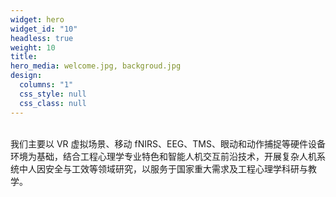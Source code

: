 ```yaml
---
widget: hero
widget_id: "10"
headless: true
weight: 10
title: 
hero_media: welcome.jpg, backgroud.jpg
design:
  columns: "1"
  css_style: null
  css_class: null
---
```


<br>
我们主要以 VR 虚拟场景、移动 fNIRS、EEG、TMS、眼动和动作捕捉等硬件设备环境为基础，结合工程心理学专业特色和智能人机交互前沿技术，开展复杂人机系统中人因安全与工效等领域研究，以服务于国家重大需求及工程心理学科研与教学。


